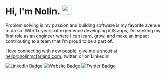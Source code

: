 <h1>
  Hi, I'm Nolin.
  <img src="https://media.giphy.com/media/hvRJCLFzcasrR4ia7z/giphy.gif" width="30px"/>
</h1>

<p>
  Problem solving is my passion and building software is my favorite avenue to do so. With 1+ years of experience developing iOS apps, I’m seeking my first role as an engineer where I can learn, grow, and make an impact contributing to a team that I’m proud to be a part of.
  
  I love connecting with new people, give me a shout at hello@nolinmcfarland.com, twitter, or on LinkedIn!
</p>

<div id="badges">
  <a href="https://www.linkedin.com/in/nolinmcfarland">
    <img src="https://img.shields.io/badge/LinkedIn-blue?style=for-the-badge&logo=linkedin&logoColor=white" alt="LinkedIn Badge"/>
  </a>
  <a href="https://nolinmcfarland.com">
    <img src="https://img.shields.io/badge/-MY%20PORTFOLIO-ff69b4?style=for-the-badge" alt="Website Badge"/>
  </a>
  <a href="https://twitter.com/nolinmcfarland">
    <img src="https://img.shields.io/badge/Twitter-blue?style=for-the-badge&logo=twitter&logoColor=white" alt="Twitter Badge"/>
  </a>
</div>
